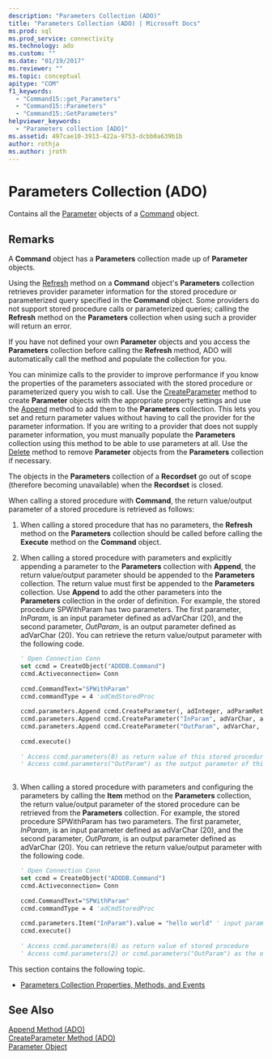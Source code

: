 ```yaml
---
description: "Parameters Collection (ADO)"
title: "Parameters Collection (ADO) | Microsoft Docs"
ms.prod: sql
ms.prod_service: connectivity
ms.technology: ado
ms.custom: ""
ms.date: "01/19/2017"
ms.reviewer: ""
ms.topic: conceptual
apitype: "COM"
f1_keywords: 
  - "Command15::get_Parameters"
  - "Command15::Parameters"
  - "Command15::GetParameters"
helpviewer_keywords: 
  - "Parameters collection [ADO]"
ms.assetid: 497cae10-3913-422a-9753-dcbb0a639b1b
author: rothja
ms.author: jroth
---
```

# Parameters Collection (ADO)
Contains all the [Parameter](./parameter-object.md) objects of a [Command](./command-object-ado.md) object.  
  
## Remarks  
 A **Command** object has a **Parameters** collection made up of **Parameter** objects.  
  
 Using the [Refresh](./refresh-method-ado.md) method on a **Command** object's **Parameters** collection retrieves provider parameter information for the stored procedure or parameterized query specified in the **Command** object. Some providers do not support stored procedure calls or parameterized queries; calling the **Refresh** method on the **Parameters** collection when using such a provider will return an error.  
  
 If you have not defined your own **Parameter** objects and you access the **Parameters** collection before calling the **Refresh** method, ADO will automatically call the method and populate the collection for you.  
  
 You can minimize calls to the provider to improve performance if you know the properties of the parameters associated with the stored procedure or parameterized query you wish to call. Use the [CreateParameter](./createparameter-method-ado.md) method to create **Parameter** objects with the appropriate property settings and use the [Append](./append-method-ado.md) method to add them to the **Parameters** collection. This lets you set and return parameter values without having to call the provider for the parameter information. If you are writing to a provider that does not supply parameter information, you must manually populate the **Parameters** collection using this method to be able to use parameters at all. Use the [Delete](./delete-method-ado-parameters-collection.md) method to remove **Parameter** objects from the **Parameters** collection if necessary.  
  
 The objects in the **Parameters** collection of a **Recordset** go out of scope (therefore becoming unavailable) when the **Recordset** is closed.  
  
 When calling a stored procedure with **Command**, the return value/output parameter of a stored procedure is retrieved as follows:  
  
1.  When calling a stored procedure that has no parameters, the **Refresh** method on the **Parameters** collection should be called before calling the **Execute** method on the **Command** object.  
  
2.  When calling a stored procedure with parameters and explicitly appending a parameter to the **Parameters** collection with **Append**, the return value/output parameter should be appended to the **Parameters** collection. The return value must first be appended to the **Parameters** collection. Use **Append** to add the other parameters into the **Parameters** collection in the order of definition. For example, the stored procedure SPWithParam has two parameters. The first parameter, *InParam*, is an input parameter defined as adVarChar (20), and the second parameter, *OutParam*, is an output parameter defined as adVarChar (20). You can retrieve the return value/output parameter with the following code.  
  
    ```vb
    ' Open Connection Conn  
    set ccmd = CreateObject("ADODB.Command")  
    ccmd.Activeconnection= Conn  
  
    ccmd.CommandText="SPWithParam"  
    ccmd.commandType = 4 'adCmdStoredProc  
  
    ccmd.parameters.Append ccmd.CreateParameter(, adInteger, adParamReturnValue, , NULL)   ' return value  
    ccmd.parameters.Append ccmd.CreateParameter("InParam", adVarChar, adParamInput, 20, "hello world")   ' input parameter  
    ccmd.parameters.Append ccmd.CreateParameter("OutParam", adVarChar, adParamOutput, 20, NULL)   ' output parameter  
  
    ccmd.execute()  
  
    ' Access ccmd.parameters(0) as return value of this stored procedure  
    ' Access ccmd.parameters("OutParam") as the output parameter of this stored procedure.  
  
    ```  
  
3.  When calling a stored procedure with parameters and configuring the parameters by calling the **Item** method on the **Parameters** collection, the return value/output parameter of the stored procedure can be retrieved from the **Parameters** collection. For example, the stored procedure SPWithParam has two parameters. The first parameter, *InParam*, is an input parameter defined as adVarChar (20), and the second parameter, *OutParam*, is an output parameter defined as adVarChar (20). You can retrieve the return value/output parameter with the following code.  
  
    ```vb
    ' Open Connection Conn  
    set ccmd = CreateObject("ADODB.Command")  
    ccmd.Activeconnection= Conn  
  
    ccmd.CommandText="SPWithParam"  
    ccmd.commandType = 4 'adCmdStoredProc  
  
    ccmd.parameters.Item("InParam").value = "hello world" ' input parameter  
    ccmd.execute()  
  
    ' Access ccmd.parameters(0) as return value of stored procedure  
    ' Access ccmd.parameters(2) or ccmd.parameters("OutParam") as the output parameter.  
    ```  
  
 This section contains the following topic.  
  
-   [Parameters Collection Properties, Methods, and Events](./parameters-collection-properties-methods-and-events.md)  
  
## See Also  
 [Append Method (ADO)](./append-method-ado.md)   
 [CreateParameter Method (ADO)](./createparameter-method-ado.md)   
 [Parameter Object](./parameter-object.md)